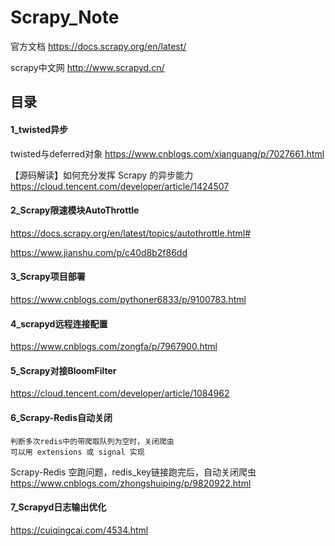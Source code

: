 # Scrapy_Note

官方文档  https://docs.scrapy.org/en/latest/

scrapy中文网  http://www.scrapyd.cn/

## 目录

#### 1_twisted异步

twisted与deferred对象 https://www.cnblogs.com/xianguang/p/7027661.html

【源码解读】如何充分发挥 Scrapy 的异步能力 https://cloud.tencent.com/developer/article/1424507

#### 2_Scrapy限速模块AutoThrottle

https://docs.scrapy.org/en/latest/topics/autothrottle.html#

https://www.jianshu.com/p/c40d8b2f86dd

#### 3_Scrapy项目部署

https://www.cnblogs.com/pythoner6833/p/9100783.html

#### 4_scrapyd远程连接配置

https://www.cnblogs.com/zongfa/p/7967900.html

#### 5_Scrapy对接BloomFilter

https://cloud.tencent.com/developer/article/1084962

#### 6_Scrapy-Redis自动关闭

```
判断多次redis中的带爬取队列为空时，关闭爬虫
可以用 extensions 或 signal 实现
```

Scrapy-Redis 空跑问题，redis_key链接跑完后，自动关闭爬虫 https://www.cnblogs.com/zhongshuiping/p/9820922.html

#### 7_Scrapyd日志输出优化

https://cuiqingcai.com/4534.html